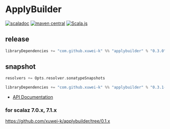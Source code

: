 # ApplyBuilder

[![scaladoc](https://javadoc-badge.appspot.com/com.github.xuwei-k/applybuilder_2.12.svg?label=scaladoc)](https://javadoc-badge.appspot.com/com.github.xuwei-k/applybuilder_2.12/scalaz/ApplyBuilder$.html?javadocio=true)
[![maven central](https://maven-badges.herokuapp.com/maven-central/com.github.xuwei-k/applybuilder_2.13/badge.svg)](https://maven-badges.herokuapp.com/maven-central/com.github.xuwei-k/applybuilder_2.13)
[![Scala.js](https://www.scala-js.org/assets/badges/scalajs-0.6.13.svg)](https://www.scala-js.org)

## release

```scala
libraryDependencies += "com.github.xuwei-k" %% "applybuilder" % "0.3.0"
```

## snapshot

```scala
resolvers += Opts.resolver.sonatypeSnapshots

libraryDependencies += "com.github.xuwei-k" %% "applybuilder" % "0.3.1-SNAPSHOT"
```

- [API Documentation](https://oss.sonatype.org/service/local/repositories/snapshots/archive/com/github/xuwei-k/applybuilder_2.13/0.3.1-SNAPSHOT/applybuilder_2.13-0.3.1-SNAPSHOT-javadoc.jar/!/index.html)

### for scalaz 7.0.x, 7.1.x

<https://github.com/xuwei-k/applybuilder/tree/0.1.x>
